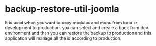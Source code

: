 # backup-restore-util-joomla
It is used when you want to copy modules and menu from beta or development to production. you can select and create a back from dev environment and then you can restore the backup to production and this application will manage all the id according to production.
